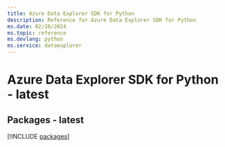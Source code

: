 ```yaml
---
title: Azure Data Explorer SDK for Python
description: Reference for Azure Data Explorer SDK for Python
ms.date: 02/28/2024
ms.topic: reference
ms.devlang: python
ms.service: dataexplorer
---
```

# Azure Data Explorer SDK for Python - latest
## Packages - latest
[!INCLUDE [packages](data-explorer-index.md)]